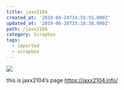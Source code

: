```yaml
---
title: jaxx2104
created_at: '2019-04-24T14:55:55.000Z'
updated_at: '2019-06-20T15:18:38.000Z'
path: /jaxx2104
category: Scrapbox
tags:
  - imported
  - scrapbox
---
```

![](https://lh5.googleusercontent.com/-VWBvzl8AztY/AAAAAAAAAAI/AAAAAAAA6G0/hEqCqhRWKNc/photo.webp)

this is jaxx2104’s page
https://jaxx2104.info/
